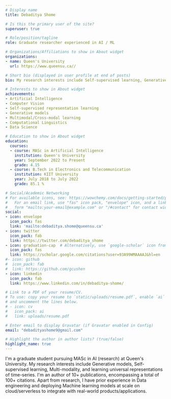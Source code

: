 ```yaml
---
# Display name
title: Debaditya Shome

# Is this the primary user of the site?
superuser: true

# Role/position/tagline
role: Graduate researcher experienced in AI / ML

# Organizations/Affiliations to show in About widget
organizations:
- name: Queen's University
  url: https://www.queensu.ca//

# Short bio (displayed in user profile at end of posts)
bio: My research interests include Self-supervised learning, Generative learning, Computer Vision and it's interplay with different modalities of data such as natural language and audio.

# Interests to show in About widget
achievements:
- Artificial Intelligence
- Computer Vision
- Self-supervised representation learning
- Generative models
- Multimodal/Cross-modal learning
- Computational Linguistics
- Data Science

# Education to show in About widget
education:
  courses:
  - course: MASc in Artificial Intelligence
    institution: Queen's University
    year: September 2022 to Present
    grade: 4.15
  - course: B.Tech in Electronics and Telecommunication
    institution: KIIT University
    year: July 2018 to July 2022
    grade: 85.1 %

# Social/Academic Networking
# For available icons, see: https://wowchemy.com/docs/getting-started/page-builder/#icons
#   For an email link, use "fas" icon pack, "envelope" icon, and a link in the
#   form "mailto:your-email@example.com" or "/#contact" for contact widget.
social:
- icon: envelope
  icon_pack: fas
  link: 'mailto:debaditya.shome@queensu.ca'
- icon: twitter
  icon_pack: fab
  link: https://twitter.com/debaditya_shome
- icon: graduation-cap  # Alternatively, use `google-scholar` icon from `ai` icon pack
  icon_pack: fas
  link: https://scholar.google.com/citations?user=93A99WMAAAAJ&hl=en
#- icon: github
#  icon_pack: fab
#  link: https://github.com/gcushen
- icon: linkedin
  icon_pack: fab
  link: https://www.linkedin.com/in/debaditya-shome/

# Link to a PDF of your resume/CV.
# To use: copy your resume to `static/uploads/resume.pdf`, enable `ai` icons in `params.toml`, 
# and uncomment the lines below.
# - icon: cv
#   icon_pack: ai
#   link: uploads/resume.pdf

# Enter email to display Gravatar (if Gravatar enabled in Config)
email: "debadityashome9@gmail.com"

# Highlight the author in author lists? (true/false)
highlight_name: true
---
```


I'm a graduate student pursuing MASc in AI (research) at Queen's University. My research interests include Generative models, Self-supervised learning, Multi-modality, and learning universal representations of time-series. I'm an author of 10+ publications, encompassing a total of 100+ citations. Apart from research, I have prior experience in Data engineering and deploying Machine learning models at scale on cloud/serverless to integrate with real-world products/applications.